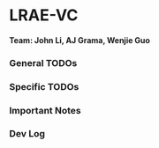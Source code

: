 # LRAE-VC

#### Team: John Li, AJ Grama, Wenjie Guo

### General TODOs

### Specific TODOs

### Important Notes

### Dev Log
